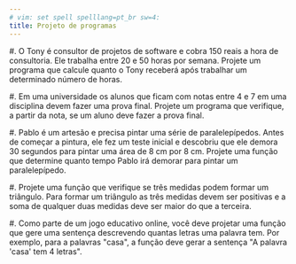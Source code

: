 ```yaml
---
# vim: set spell spelllang=pt_br sw=4:
title: Projeto de programas
---
```



#. O Tony é consultor de projetos de software e cobra 150 reais a hora de consultoria. Ele trabalha entre 20 e 50 horas por semana. Projete um programa que calcule quanto o Tony receberá após trabalhar um determinado número de horas.

#. Em uma universidade os alunos que ficam com notas entre 4 e 7 em uma disciplina devem fazer uma prova final. Projete um programa que verifique, a partir da nota, se um aluno deve fazer a prova final.

#. Pablo é um artesão e precisa pintar uma série de paralelepípedos. Antes de começar a pintura, ele fez um teste inicial e descobriu que ele demora 30 segundos para pintar uma área de 8 cm por 8 cm. Projete uma função que determine quanto tempo Pablo irá demorar para pintar um paralelepípedo.

#. Projete uma função que verifique se três medidas podem formar um triângulo. Para formar um triângulo as três medidas devem ser positivas e a soma de qualquer duas medidas deve ser maior do que a terceira.

#. Como parte de um jogo educativo online, você deve projetar uma função que gere uma sentença descrevendo quantas letras uma palavra tem. Por exemplo, para a palavras "casa", a função deve gerar a sentença "A palavra 'casa' tem 4 letras".
